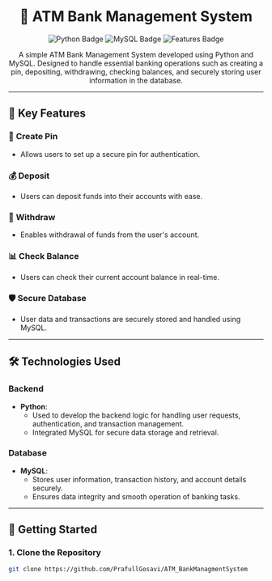 <h1 align="center">🏧 ATM Bank Management System</h1>

<p align="center">
  <img src="https://img.shields.io/badge/Language-Python-blue" alt="Python Badge">
  <img src="https://img.shields.io/badge/Database-MySQL-orange" alt="MySQL Badge">
  <img src="https://img.shields.io/badge/Features-Banking%20Operations-green" alt="Features Badge">
</p>

<p align="center">
  A simple ATM Bank Management System developed using Python and MySQL. 
  Designed to handle essential banking operations such as creating a pin, depositing, withdrawing, checking balances, and securely storing user information in the database.
</p>

---

## 🌟 Key Features

### 🔑 **Create Pin**
- Allows users to set up a secure pin for authentication.

### 💰 **Deposit**
- Users can deposit funds into their accounts with ease.

### 💸 **Withdraw**
- Enables withdrawal of funds from the user's account.

### 📊 **Check Balance**
- Users can check their current account balance in real-time.

### 🛡️ **Secure Database**
- User data and transactions are securely stored and handled using MySQL.

---

## 🛠️ Technologies Used

### **Backend**
- **Python**: 
  - Used to develop the backend logic for handling user requests, authentication, and transaction management.
  - Integrated MySQL for secure data storage and retrieval.

### **Database**
- **MySQL**: 
  - Stores user information, transaction history, and account details securely.
  - Ensures data integrity and smooth operation of banking tasks.

---

## 🚀 Getting Started

### 1. Clone the Repository
```bash
git clone https://github.com/PrafullGosavi/ATM_BankManagmentSystem
